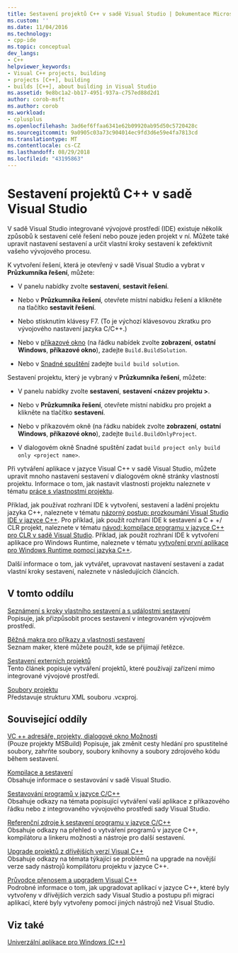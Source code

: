 ```yaml
---
title: Sestavení projektů C++ v sadě Visual Studio | Dokumentace Microsoftu
ms.custom: ''
ms.date: 11/04/2016
ms.technology:
- cpp-ide
ms.topic: conceptual
dev_langs:
- C++
helpviewer_keywords:
- Visual C++ projects, building
- projects [C++], building
- builds [C++], about building in Visual Studio
ms.assetid: 9e8bc1a2-bb17-4951-937a-c757ed88d2d1
author: corob-msft
ms.author: corob
ms.workload:
- cplusplus
ms.openlocfilehash: 3ad6ef6ffaa6341e62b09920ab95d50c5720428c
ms.sourcegitcommit: 9a0905c03a73c904014ec9fd3d6e59e4fa7813cd
ms.translationtype: MT
ms.contentlocale: cs-CZ
ms.lasthandoff: 08/29/2018
ms.locfileid: "43195863"
---
```

# <a name="building-c-projects-in-visual-studio"></a>Sestavení projektů C++ v sadě Visual Studio
V sadě Visual Studio integrované vývojové prostředí (IDE) existuje několik způsobů k sestavení celé řešení nebo pouze jeden projekt v ní. Můžete také upravit nastavení sestavení a určit vlastní kroky sestavení k zefektivnit vašeho vývojového procesu.  
  
 K vytvoření řešení, která je otevřený v sadě Visual Studio a vybrat v **Průzkumníka řešení**, můžete:  
  
-   V panelu nabídky zvolte **sestavení**, **sestavit řešení**.  
  
-   Nebo v **Průzkumníka řešení**, otevřete místní nabídku řešení a klikněte na tlačítko **sestavit řešení**.  
  
-   Nebo stisknutím klávesy F7. (To je výchozí klávesovou zkratku pro vývojového nastavení jazyka C/C++.)  
  
-   Nebo v [příkazové okno](/visualstudio/ide/reference/command-window) (na řádku nabídek zvolte **zobrazení**, **ostatní Windows**, **příkazové okno**), zadejte `Build.BuildSolution`.  
  
-   Nebo v [Snadné spuštění](/visualstudio/ide/reference/quick-launch-environment-options-dialog-box) zadejte `build build solution`.  
  
 Sestavení projektu, který je vybraný v **Průzkumníka řešení**, můžete:  
  
-   V panelu nabídky zvolte **sestavení**, **sestavení \<název projektu >**.  
  
-   Nebo v **Průzkumníka řešení**, otevřete místní nabídku pro projekt a klikněte na tlačítko **sestavení**.  
  
-   Nebo v příkazovém okně (na řádku nabídek zvolte **zobrazení**, **ostatní Windows**, **příkazové okno**), zadejte `Build.BuildOnlyProject`.  
  
-   V dialogovém okně Snadné spuštění zadat `build project only build only <project name>`.  
  
 Při vytváření aplikace v jazyce Visual C++ v sadě Visual Studio, můžete upravit mnoho nastavení sestavení v dialogovém okně stránky vlastností projektu. Informace o tom, jak nastavit vlastnosti projektu naleznete v tématu [práce s vlastnostmi projektu](../ide/working-with-project-properties.md).  
  
 Příklad, jak používat rozhraní IDE k vytvoření, sestavení a ladění projektu jazyka C++, naleznete v tématu [názorný postup: prozkoumání Visual Studio IDE v jazyce C++](/visualstudio/ide/getting-started-with-cpp-in-visual-studio). Pro příklad, jak použít rozhraní IDE k sestavení a C + +/ CLR projekt, naleznete v tématu [návod: kompilace programu v jazyce C++ pro CLR v sadě Visual Studio](../ide/walkthrough-compiling-a-cpp-program-that-targets-the-clr-in-visual-studio.md). Příklad, jak použít rozhraní IDE k vytvoření aplikace pro Windows Runtime, naleznete v tématu [vytvoření první aplikace pro Windows Runtime pomocí jazyka C++](https://msdn.microsoft.com/library/windows/apps/hh974580.aspx).  
  
 Další informace o tom, jak vytvářet, upravovat nastavení sestavení a zadat vlastní kroky sestavení, naleznete v následujících článcích.  
  
## <a name="in-this-section"></a>V tomto oddílu  
 [Seznámení s kroky vlastního sestavení a s událostmi sestavení](../ide/understanding-custom-build-steps-and-build-events.md)  
 Popisuje, jak přizpůsobit proces sestavení v integrovaném vývojovém prostředí.  
  
 [Běžná makra pro příkazy a vlastnosti sestavení](../ide/common-macros-for-build-commands-and-properties.md)  
 Seznam maker, které můžete použít, kde se přijímají řetězce.  
  
 [Sestavení externích projektů](../ide/building-external-projects.md)  
 Tento článek popisuje vytváření projektů, které používají zařízení mimo integrované vývojové prostředí.  
  
 [Soubory projektu](../ide/project-files.md)  
 Představuje strukturu XML souboru .vcxproj.  
  
## <a name="related-sections"></a>Související oddíly  
 [VC ++ adresáře, projekty, dialogové okno Možnosti](vcpp-directories-property-page.md)  
 (Pouze projekty MSBuild) Popisuje, jak změnit cesty hledání pro spustitelné soubory, zahrňte soubory, soubory knihovny a soubory zdrojového kódu během sestavení.  
  
 [Kompilace a sestavení](/visualstudio/ide/compiling-and-building-in-visual-studio)  
 Obsahuje informace o sestavování v sadě Visual Studio.  
  
 [Sestavování programů v jazyce C/C++](../build/building-c-cpp-programs.md)  
 Obsahuje odkazy na témata popisující vytváření vaší aplikace z příkazového řádku nebo z integrovaného vývojového prostředí sady Visual Studio.  
  
 [Referenční zdroje k sestavení programu v jazyce C/C++](../build/reference/c-cpp-building-reference.md)  
 Obsahuje odkazy na přehled o vytváření programů v jazyce C++, kompilátoru a linkeru možnosti a nástroje pro další sestavení.  
  
 [Upgrade projektů z dřívějších verzí Visual C++](../porting/upgrading-projects-from-earlier-versions-of-visual-cpp.md)  
 Obsahuje odkazy na témata týkající se problémů na upgrade na novější verze sady nástrojů kompilátoru projektu v jazyce C++.  
  
[Průvodce přenosem a upgradem Visual C++](../porting/visual-cpp-porting-and-upgrading-guide.md)  
  Podrobné informace o tom, jak upgradovat aplikací v jazyce C++, které byly vytvořeny v dřívějších verzích sady Visual Studio a postupu při migraci aplikací, které byly vytvořeny pomocí jiných nástrojů než Visual Studio.  
  
## <a name="see-also"></a>Viz také  
 [Univerzální aplikace pro Windows (C++)](../windows/universal-windows-apps-cpp.md)